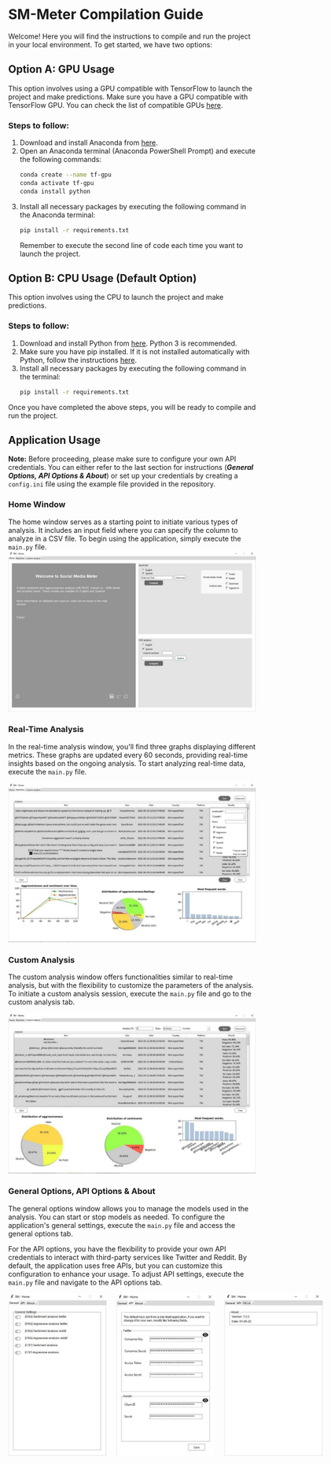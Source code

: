 # SM-Meter Compilation Guide

Welcome! Here you will find the instructions to compile and run the project in your local environment. To get started, we have two options:

## Option A: GPU Usage

This option involves using a GPU compatible with TensorFlow to launch the project and make predictions. Make sure you have a GPU compatible with TensorFlow GPU. You can check the list of compatible GPUs [here](https://www.tensorflow.org/install/gpu?hl=en).

### Steps to follow:

1. Download and install Anaconda from [here](https://www.anaconda.com/products/distribution).
2. Open an Anaconda terminal (Anaconda PowerShell Prompt) and execute the following commands:
    ```bash
    conda create --name tf-gpu
    conda activate tf-gpu
    conda install python
    ```
3. Install all necessary packages by executing the following command in the Anaconda terminal:
    ```bash
    pip install -r requirements.txt
    ```
   Remember to execute the second line of code each time you want to launch the project.

## Option B: CPU Usage (Default Option)

This option involves using the CPU to launch the project and make predictions.

### Steps to follow:

1. Download and install Python from [here](https://www.python.org/downloads/). Python 3 is recommended.
2. Make sure you have pip installed. If it is not installed automatically with Python, follow the instructions [here](https://pip.pypa.io/en/stable/installation/).
3. Install all necessary packages by executing the following command in the terminal:
    ```bash
    pip install -r requirements.txt
    ```

Once you have completed the above steps, you will be ready to compile and run the project.

## Application Usage

**Note:** Before proceeding, please make sure to configure your own API credentials. You can either refer to the last section for instructions (***General Options, API Options & About***) or set up your credentials by creating a `config.ini` file using the example file provided in the repository.

### Home Window

The home window serves as a starting point to initiate various types of analysis. It includes an input field where you can specify the column to analyze in a CSV file. To begin using the application, simply execute the `main.py` file.
![Home window](https://github.com/ezepsosa/SM-Meter/blob/main/assets/main_screen.jpg)
### Real-Time Analysis

In the real-time analysis window, you'll find three graphs displaying different metrics. These graphs are updated every 60 seconds, providing real-time insights based on the ongoing analysis. To start analyzing real-time data, execute the `main.py` file.

![Real time](https://github.com/ezepsosa/SM-Meter/blob/main/assets/main_view_executed.jpg)


### Custom Analysis

The custom analysis window offers functionalities similar to real-time analysis, but with the flexibility to customize the parameters of the analysis. To initiate a custom analysis session, execute the `main.py` file and go to the custom analysis tab.

![Real time customized](https://github.com/ezepsosa/SM-Meter/blob/main/assets/main_view_executed_2.jpg)


### General Options, API Options & About

The general options window allows you to manage the models used in the analysis. You can start or stop models as needed. To configure the application's general settings, execute the `main.py` file and access the general options tab.

For the API options, you have the flexibility to provide your own API credentials to interact with third-party services like Twitter and Reddit. By default, the application uses free APIs, but you can customize this configuration to enhance your usage. To adjust API settings, execute the `main.py` file and navigate to the API options tab.

<div style="display: flex;">
    <img src="https://github.com/ezepsosa/SM-Meter/blob/main/assets/general_tab.jpg" alt="General options tab" width="200" style="margin-right: 20px;"/>
    <img src="https://github.com/ezepsosa/SM-Meter/blob/main/assets/api_tab.jpg" alt="API options tab" width="200" style="margin-right: 20px;"/>
    <img src="https://github.com/ezepsosa/SM-Meter/blob/main/assets/about_tab.jpg" alt="About tab" width="200"/>
</div>

